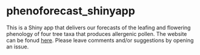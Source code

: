 # phenoforecast_shinyapp

This is a Shiny app that delivers our forecasts of the leafing and flowering phenology of four tree taxa that produces allergenic pollen. The website can be fonud [here](http://52.150.17.142:3838/phenoforecast_shinyapp/). Please leave comments and/or suggestions by opening an issue.
